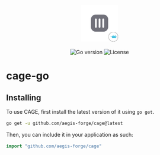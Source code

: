 <p align="center">
  <img width="100" src="assets/branding/logo.svg" alt="cage logo"> <br><br>
  <img src="https://img.shields.io/badge/go->=%20v1.23.0-blue" alt="Go version">
  <img src="https://img.shields.io/badge/license-MIT-green" alt="License">
</p>

# cage-go

## Installing

To use CAGE, first install the latest version of it using `go get`.

```sh
go get -u github.com/aegis-forge/cage@latest
```

Then, you can include it in your application as such:

```go
import "github.com/aegis-forge/cage"
```
